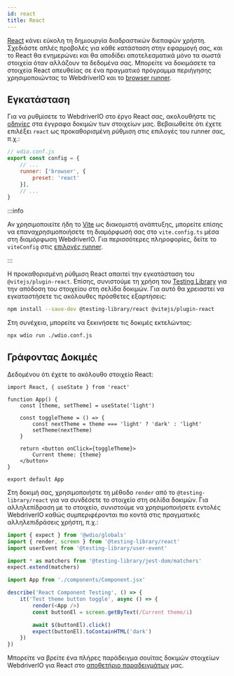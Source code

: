```yaml
---
id: react
title: React
---
```


[React](https://reactjs.org/) κάνει εύκολη τη δημιουργία διαδραστικών διεπαφών χρήστη. Σχεδιάστε απλές προβολές για κάθε κατάσταση στην εφαρμογή σας, και το React θα ενημερώνει και θα αποδίδει αποτελεσματικά μόνο τα σωστά στοιχεία όταν αλλάζουν τα δεδομένα σας. Μπορείτε να δοκιμάσετε τα στοιχεία React απευθείας σε ένα πραγματικό πρόγραμμα περιήγησης χρησιμοποιώντας το WebdriverIO και το [browser runner](/docs/runner#browser-runner).

## Εγκατάσταση

Για να ρυθμίσετε το WebdriverIO στο έργο React σας, ακολουθήστε τις [οδηγίες](/docs/component-testing#set-up) στα έγγραφα δοκιμών των στοιχείων μας. Βεβαιωθείτε ότι έχετε επιλέξει `react` ως προκαθορισμένη ρύθμιση στις επιλογές του runner σας, π.χ.:

```js
// wdio.conf.js
export const config = {
    // ...
    runner: ['browser', {
        preset: 'react'
    }],
    // ...
}
```

:::info

Αν χρησιμοποιείτε ήδη το [Vite](https://vitejs.dev/) ως διακομιστή ανάπτυξης, μπορείτε επίσης να επαναχρησιμοποιήσετε τη διαμόρφωσή σας στο `vite.config.ts` μέσα στη διαμόρφωση WebdriverIO. Για περισσότερες πληροφορίες, δείτε το `viteConfig` στις [επιλογές runner](/docs/runner#runner-options).

:::

Η προκαθορισμένη ρύθμιση React απαιτεί την εγκατάσταση του `@vitejs/plugin-react`. Επίσης, συνιστούμε τη χρήση του [Testing Library](https://testing-library.com/) για την απόδοση του στοιχείου στη σελίδα δοκιμών. Για αυτό θα χρειαστεί να εγκαταστήσετε τις ακόλουθες πρόσθετες εξαρτήσεις:

```sh npm2yarn
npm install --save-dev @testing-library/react @vitejs/plugin-react
```

Στη συνέχεια, μπορείτε να ξεκινήσετε τις δοκιμές εκτελώντας:

```sh
npx wdio run ./wdio.conf.js
```

## Γράφοντας Δοκιμές

Δεδομένου ότι έχετε το ακόλουθο στοιχείο React:

```tsx title="./components/Component.jsx"
import React, { useState } from 'react'

function App() {
    const [theme, setTheme] = useState('light')

    const toggleTheme = () => {
        const nextTheme = theme === 'light' ? 'dark' : 'light'
        setTheme(nextTheme)
    }

    return <button onClick={toggleTheme}>
        Current theme: {theme}
    </button>
}

export default App
```

Στη δοκιμή σας, χρησιμοποιήστε τη μέθοδο `render` από το `@testing-library/react` για να συνδέσετε το στοιχείο στη σελίδα δοκιμών. Για αλληλεπίδραση με το στοιχείο, συνιστούμε να χρησιμοποιήσετε εντολές WebdriverIO καθώς συμπεριφέρονται πιο κοντά στις πραγματικές αλληλεπιδράσεις χρήστη, π.χ.:

```ts title="app.test.tsx"
import { expect } from '@wdio/globals'
import { render, screen } from '@testing-library/react'
import userEvent from '@testing-library/user-event'

import * as matchers from '@testing-library/jest-dom/matchers'
expect.extend(matchers)

import App from './components/Component.jsx'

describe('React Component Testing', () => {
    it('Test theme button toggle', async () => {
        render(<App />)
        const buttonEl = screen.getByText(/Current theme/i)

        await $(buttonEl).click()
        expect(buttonEl).toContainHTML('dark')
    })
})
```

Μπορείτε να βρείτε ένα πλήρες παράδειγμα σουίτας δοκιμών στοιχείων WebdriverIO για React στο [αποθετήριο παραδειγμάτων](https://github.com/webdriverio/component-testing-examples/tree/main/react-typescript-vite) μας.